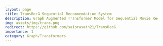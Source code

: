 ```yaml
---
layout: page
title: TransRecG Sequential Recommendation System
description: Graph Augmented Transformer Model for Sequential Movie Recommendation.  
img: assets/img/trans.png
redirect: https://github.com/saiprasath21/TransRecG
importance: 1
category: Graph/Transformers
---
```


